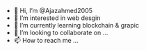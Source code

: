 - 👋 Hi, I’m @Ajazahmed2005
- 👀 I’m interested in web desgin
- 🌱 I’m currently learning blockchain & grapic 
- 💞️ I’m looking to collaborate on ...
- 📫 How to reach me ...

<!---
Ajazahmed2005/Ajazahmed2005 is a ✨ special ✨ repository because its `README.md` (this file) appears on your GitHub profile.
You can click the Preview link to take a look at your changes.
--->
